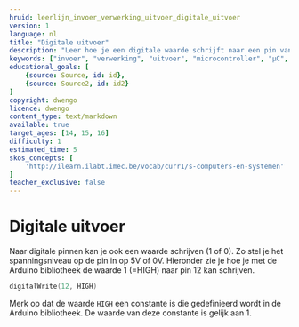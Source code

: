 ```yaml
---
hruid: leerlijn_invoer_verwerking_uitvoer_digitale_uitvoer
version: 1
language: nl
title: "Digitale uitvoer"
description: "Leer hoe je een digitale waarde schrijft naar een pin van de µC."
keywords: ["invoer", "verwerking", "uitvoer", "microcontroller", "µC", "arduino", "dwenguino", "digitalWrite"]
educational_goals: [
    {source: Source, id: id}, 
    {source: Source2, id: id2}
]
copyright: dwengo
licence: dwengo
content_type: text/markdown
available: true
target_ages: [14, 15, 16]
difficulty: 1
estimated_time: 5
skos_concepts: [
    'http://ilearn.ilabt.imec.be/vocab/curr1/s-computers-en-systemen'
]
teacher_exclusive: false
---
```


# Digitale uitvoer

Naar digitale pinnen kan je ook een waarde schrijven (1 of 0). Zo stel je het spanningsniveau op de pin in op 5V of 0V. Hieronder zie je hoe je met de Arduino bibliotheek de waarde 1 (=HIGH) naar pin 12 kan schrijven.

```cpp
digitalWrite(12, HIGH)
```

Merk op dat de waarde `HIGH` een constante is die gedefinieerd wordt in de Arduino bibliotheek. De waarde van deze constante is gelijk aan 1.

